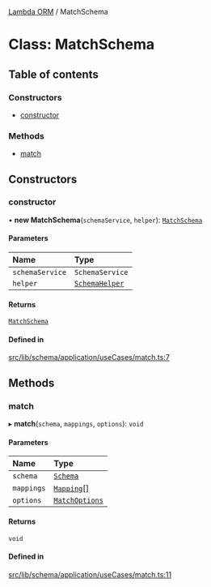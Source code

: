 [Lambda ORM](../README.md) / MatchSchema

# Class: MatchSchema

## Table of contents

### Constructors

- [constructor](MatchSchema.md#constructor)

### Methods

- [match](MatchSchema.md#match)

## Constructors

### constructor

• **new MatchSchema**(`schemaService`, `helper`): [`MatchSchema`](MatchSchema.md)

#### Parameters

| Name | Type |
| :------ | :------ |
| `schemaService` | `SchemaService` |
| `helper` | [`SchemaHelper`](SchemaHelper.md) |

#### Returns

[`MatchSchema`](MatchSchema.md)

#### Defined in

[src/lib/schema/application/useCases/match.ts:7](https://github.com/lambda-orm/lambdaorm-base/blob/74f7c8b857fa6bb1671dd2c51c1b652b4c192303/src/lib/schema/application/useCases/match.ts#L7)

## Methods

### match

▸ **match**(`schema`, `mappings`, `options`): `void`

#### Parameters

| Name | Type |
| :------ | :------ |
| `schema` | [`Schema`](../interfaces/Schema.md) |
| `mappings` | [`Mapping`](../interfaces/Mapping.md)[] |
| `options` | [`MatchOptions`](../interfaces/MatchOptions.md) |

#### Returns

`void`

#### Defined in

[src/lib/schema/application/useCases/match.ts:11](https://github.com/lambda-orm/lambdaorm-base/blob/74f7c8b857fa6bb1671dd2c51c1b652b4c192303/src/lib/schema/application/useCases/match.ts#L11)
